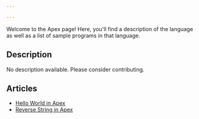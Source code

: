 ```yaml
---

---
```


Welcome to the Apex page! Here, you'll find a description of the language as well as a list of sample programs in that language.

## Description

No description available. Please consider contributing.

## Articles

- [Hello World in Apex](https://sampleprograms.io/projects/hello-world/apex)
- [Reverse String in Apex](https://sampleprograms.io/projects/reverse-string/apex)
